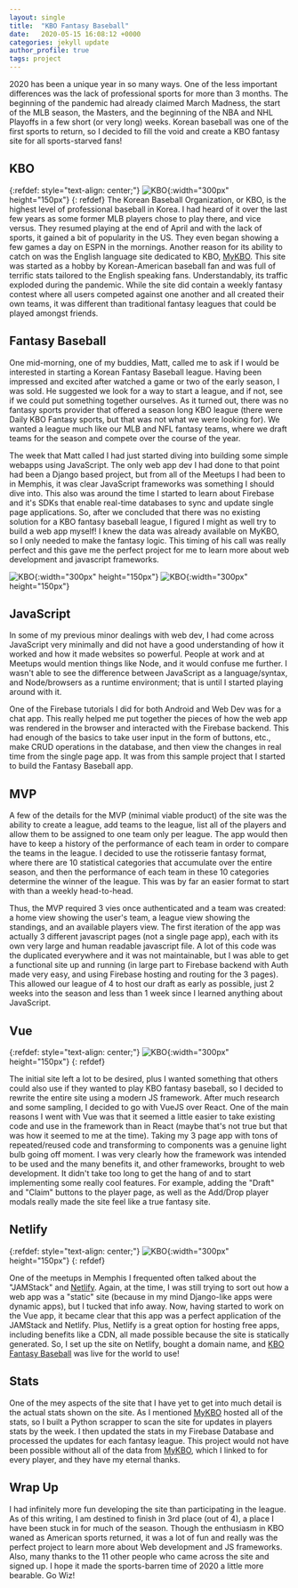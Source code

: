 ```yaml
---
layout: single
title:  "KBO Fantasy Baseball"
date:   2020-05-15 16:08:12 +0000
categories: jekyll update
author_profile: true
tags: project
---
```


2020 has been a unique year in so many ways. One of the less important differences was the lack of professional sports for more than 3 months. The beginning of the pandemic had already claimed March Madness, the start of the MLB season, the Masters, and the beginning of the NBA and NHL Playoffs in a few short (or very long) weeks. Korean baseball was one of the first sports to return, so I decided to fill the void and create a KBO fantasy site for all sports-starved fans!

## KBO
{:refdef: style="text-align: center;"}
![KBO](/assets/images/KBO_logo.png){:width="300px" height="150px"}
{: refdef}
The Korean Baseball Organization, or KBO, is the highest level of professional baseball in Korea. I had heard of it over the last few years as some former MLB players chose to play there, and vice versus. They resumed playing at the end of April and with the lack of sports, it gained a bit of popularity in the US. They even began showing a few games a day on ESPN in the mornings. Another reason for its ability to catch on was the English language site dedicated to KBO, [MyKBO](http://www.mykbo.com). This site was started as a hobby by Korean-American baseball fan and was full of terrific stats tailored to the English speaking fans. Understandably, its traffic exploded during the pandemic. While the site did contain a weekly fantasy contest where all users competed against one another and all created their own teams, it was different than traditional fantasy leagues that could be played amongst friends.

## Fantasy Baseball
One mid-morning, one of my buddies, Matt, called me to ask if I would be interested in starting a Korean Fantasy Baseball league. Having been impressed and excited after watched a game or two of the early season, I was sold. He suggested we look for a way to start a league, and if not, see if we could put something together ourselves. As it turned out, there was no fantasy sports provider that offered a season long KBO league (there were Daily KBO Fantasy sports, but that was not what we were looking for). We wanted a league much like our MLB and NFL fantasy teams, where we draft teams for the season and compete over the course of the year.

The week that Matt called I had just started diving into building some simple webapps using JavaScript. The only web app dev I had done to that point had been a Django based project, but from all of the Meetups I had been to in Memphis, it was clear JavaScript frameworks was something I should dive into. This also was around the time I started to learn about Firebase and it's SDKs that enable real-time databases to sync and update single page applications. So, after we concluded that there was no existing solution for a KBO fantasy baseball league, I figured I might as well try to build a web app myself! I knew the data was already available on MyKBO, so I only needed to make the fantasy logic. This timing of his call was really perfect and this gave me the perfect project for me to learn more about web development and javascript frameworks.


![KBO](/assets/images/KBO_add_players.png){:width="300px" height="150px"}
![KBO](/assets/images/KBO_league.png){:width="300px" height="150px"}

## JavaScript 

In some of my previous minor dealings with web dev, I had come across JavaScript very minimally and did not have a good understanding of how it worked and how it made websites so powerful. People at work and at Meetups would mention things like Node, and it would confuse me further. I wasn't able to see the difference between JavaScript as a language/syntax, and Node/browsers as a runtime environment; that is until I started playing around with it. 

One of the Firebase tutorials I did for both Android and Web Dev was for a chat app. This really helped me put together the pieces of how the web app was rendered in the browser and interacted with the Firebase backend. This had enough of the basics to take user input in the form of buttons, etc., make CRUD operations in the database, and then view the changes in real time from the single page app. It was from this sample project that I started to build the Fantasy Baseball app.

## MVP 

A few of the details for the MVP (minimal viable product) of the site was the ability to create a league, add teams to the league, list all of the players and allow them to be assigned to one team only per league. The app would then have to keep a history of the performance of each team in order to compare the teams in the league. I decided to use the rotisserie fantasy format, where there are 10 statistical categories that accumulate over the entire season, and then the performance of each team in these 10 categories determine the winner of the league. This was by far an easier format to start with than a weekly head-to-head.

Thus, the MVP required 3 vies once authenticated and a team was created: a home view showing the user's team, a league view showing the standings, and an available players view. The first iteration of the app was actually 3 different javascript pages (not a single page app), each with its own very large and human readable javascript file. A lot of this code was the duplicated everywhere and it was not maintainable, but I was able to get a functional site up and running (in large part to Firebase backend with Auth made very easy, and using Firebase hosting and routing for the 3 pages). This allowed our league of 4 to host our draft as early as possible, just 2 weeks into the season and less than 1 week since I learned anything about JavaScript.

## Vue
{:refdef: style="text-align: center;"}
![KBO](/assets/images/vue_logo.jpeg){:width="300px" height="150px"}
{: refdef}

The initial site left a lot to be desired, plus I wanted something that others could also use if they wanted to play KBO fantasy baseball, so I decided to rewrite the entire site using a modern JS framework. After much research and some sampling, I decided to go with VueJS over React. One of the main reasons I went with Vue was that it seemed a little easier to take existing code and use in the framework than in React (maybe that's not true but that was how it seemed to me at the time). Taking my 3 page app with tons of repeated/reused code and transforming to components was a genuine light bulb going off moment. I was very clearly how the framework was intended to be used and the many benefits it, and other frameworks, brought to web development. It didn't take too long to get the hang of and to start implementing some really cool features. For example, adding the "Draft" and "Claim" buttons to the player page, as well as the Add/Drop player modals really made the site feel like a true fantasy site.

## Netlify
{:refdef: style="text-align: center;"}
![KBO](/assets/images/netlify_logo.jpeg){:width="300px" height="150px"}
{: refdef}

One of the meetups in Memphis I frequented often talked about the "JAMStack" and [Netlify](https://www.netlify.com/). Again, at the time, I was still trying to sort out how a web app was a "static" site (because in my mind Django-like apps were dynamic apps), but I tucked that info away. Now, having started to work on the Vue app, it became clear that this app was a perfect application of the JAMStack and Netlify. Plus, Netlify is a great option for hosting free apps, including benefits like a CDN, all made possible because the site is statically generated. So, I set up the site on Netlify, bought a domain name, and [KBO Fantasy Baseball](http://kbofantasybaseball.com) was live for the world to use!

## Stats

One of the mey aspects of the site that I have yet to get into much detail is the actual stats shown on the site. As I mentioned [MyKBO](http://www.mykbo.com) hosted all of the stats, so I built a Python scrapper to scan the site for updates in players stats by the week. I then updated the stats in my Firebase Database and processed the updates for each fantasy league. This project would not have been possible without all of the data from [MyKBO](http://www.mykbo.com), which I linked to for every player, and they have my eternal thanks.

## Wrap Up

I had infinitely more fun developing the site than participating in the league. As of this writing, I am destined to finish in 3rd place (out of 4), a place I have been stuck in for much of the season. Though the enthusiasm in KBO waned as American sports returned, it was a lot of fun and really was the perfect project to learn more about Web development and JS frameworks. Also, many thanks to the 11 other people who came across the site and signed up. I hope it made the sports-barren time of 2020 a little more bearable. Go Wiz!


